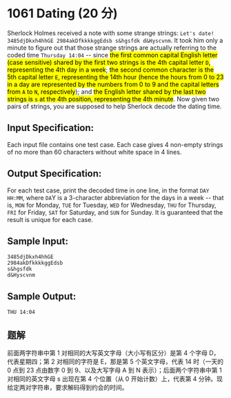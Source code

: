 # 1061 Dating (20 分)

Sherlock Holmes received a note with some strange strings: `Let's date! 3485djDkxh4hhGE 2984akDfkkkkggEdsb s&hgsfdk d&Hyscvnm`. It took him only a minute to figure out that those strange strings are actually referring to the coded time `Thursday 14:04` -- since <mark>the first common capital English letter (case sensitive) shared by the first two strings is the 4th capital letter `D`, representing the 4th day in a week</mark>; <mark>the second common character is the 5th capital letter `E`, representing the 14th hour (hence the hours from 0 to 23 in a day are represented by the numbers from 0 to 9 and the capital letters from `A` to `N`, respectively</mark>); and <mark>the English letter shared by the last two strings is `s` at the 4th position, representing the 4th minute</mark>. Now given two pairs of strings, you are supposed to help Sherlock decode the dating time.

## Input Specification:

Each input file contains one test case. Each case gives 4 non-empty strings of no more than 60 characters without white space in 4 lines.

## Output Specification:

For each test case, print the decoded time in one line, in the format `DAY HH:MM`, where `DA`Y is a 3-character abbreviation for the days in a week -- that is, `MON` for Monday, `TUE` for Tuesday, `WED` for Wednesday, `THU` for Thursday, `FRI` for Friday, `SAT` for Saturday, and `SUN` for Sunday. It is guaranteed that the result is unique for each case.

## Sample Input:

```
3485djDkxh4hhGE
2984akDfkkkkggEdsb
s&hgsfdk
d&Hyscvnm
```

## Sample Output:

```
THU 14:04
```

## 题解

前⾯两字符串中第 1 对相同的⼤写英⽂字⺟（⼤⼩写有区分）是第 4 个字⺟ D，代表星期四；第 2 对相同的字符是 E，那是第 5 个英⽂字⺟，代表 14 时（⼀天的 0 点到 23 点由数字 0 到 9、以及⼤写字⺟ A 到 N 表示）；后⾯两个字符串中第 1 对相同的英⽂字⺟ s 出现在第 4 个位置（从 0 开始计数）上，代表第 4 分钟。现给定两对字符串，要求解码得到约会的时间。
